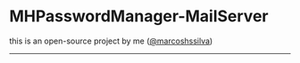 # MHPasswordManager-MailServer
this is an open-source project by me ([@marcoshssilva](https://github.com/marcoshssilva))

---
